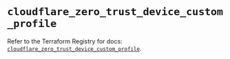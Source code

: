 # `cloudflare_zero_trust_device_custom_profile`

Refer to the Terraform Registry for docs: [`cloudflare_zero_trust_device_custom_profile`](https://registry.terraform.io/providers/cloudflare/cloudflare/5.2.0/docs/resources/zero_trust_device_custom_profile).
